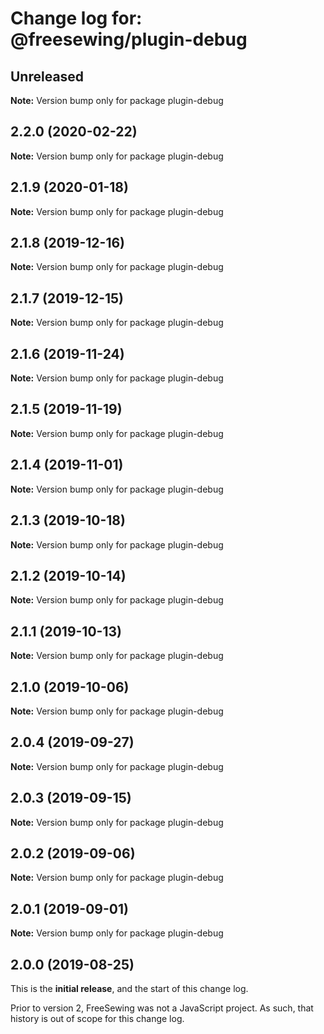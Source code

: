 # Change log for: @freesewing/plugin-debug


## Unreleased

**Note:** Version bump only for package plugin-debug


## 2.2.0 (2020-02-22)

**Note:** Version bump only for package plugin-debug


## 2.1.9 (2020-01-18)

**Note:** Version bump only for package plugin-debug


## 2.1.8 (2019-12-16)

**Note:** Version bump only for package plugin-debug


## 2.1.7 (2019-12-15)

**Note:** Version bump only for package plugin-debug


## 2.1.6 (2019-11-24)

**Note:** Version bump only for package plugin-debug


## 2.1.5 (2019-11-19)

**Note:** Version bump only for package plugin-debug


## 2.1.4 (2019-11-01)

**Note:** Version bump only for package plugin-debug


## 2.1.3 (2019-10-18)

**Note:** Version bump only for package plugin-debug


## 2.1.2 (2019-10-14)

**Note:** Version bump only for package plugin-debug


## 2.1.1 (2019-10-13)

**Note:** Version bump only for package plugin-debug


## 2.1.0 (2019-10-06)

**Note:** Version bump only for package plugin-debug


## 2.0.4 (2019-09-27)

**Note:** Version bump only for package plugin-debug


## 2.0.3 (2019-09-15)

**Note:** Version bump only for package plugin-debug


## 2.0.2 (2019-09-06)

**Note:** Version bump only for package plugin-debug


## 2.0.1 (2019-09-01)

**Note:** Version bump only for package plugin-debug




## 2.0.0 (2019-08-25)

This is the **initial release**, and the start of this change log.

Prior to version 2, FreeSewing was not a JavaScript project.
As such, that history is out of scope for this change log.

